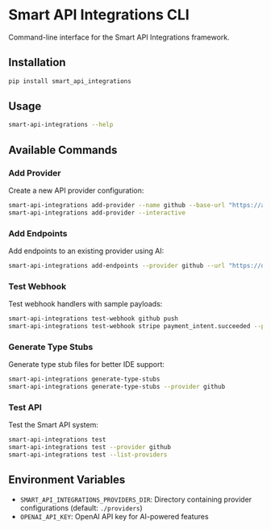 # Smart API Integrations CLI

Command-line interface for the Smart API Integrations framework.

## Installation

```bash
pip install smart_api_integrations
```

## Usage

```bash
smart-api-integrations --help
```

## Available Commands

### Add Provider

Create a new API provider configuration:

```bash
smart-api-integrations add-provider --name github --base-url "https://api.github.com" --auth bearer
smart-api-integrations add-provider --interactive
```

### Add Endpoints

Add endpoints to an existing provider using AI:

```bash
smart-api-integrations add-endpoints --provider github --url "https://docs.github.com/en/rest/users"
```

### Test Webhook

Test webhook handlers with sample payloads:

```bash
smart-api-integrations test-webhook github push
smart-api-integrations test-webhook stripe payment_intent.succeeded --payload-file ./payload.json
```

### Generate Type Stubs

Generate type stub files for better IDE support:

```bash
smart-api-integrations generate-type-stubs
smart-api-integrations generate-type-stubs --provider github
```

### Test API

Test the Smart API system:

```bash
smart-api-integrations test
smart-api-integrations test --provider github
smart-api-integrations test --list-providers
```

## Environment Variables

- `SMART_API_INTEGRATIONS_PROVIDERS_DIR`: Directory containing provider configurations (default: `./providers`)
- `OPENAI_API_KEY`: OpenAI API key for AI-powered features 
